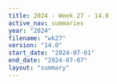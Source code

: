 ```yaml
---
title: 2024 - Week 27 - 14.0
active_nav: summaries
year: "2024"
filename: "wk27"
version: "14.0"
start_date: "2024-07-01"
end_date: "2024-07-07"
layout: "summary"
---
```

